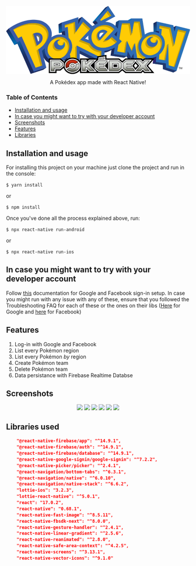 <img src="./src/assets/images/app_logo@3x.png" align="center" />
<p align="center"> A Pokédex app made with React Native! </p>

### Table of Contents
  * [Installation and usage](#installation)
  * [In case you might want to try with your developer account](#testing)
  * [Screenshots](#screenshot)
  * [Features](#features)
  * [Libraries](#libraries)

## <a name="installation"></a> Installation and usage

For installing this project on your machine just clone the project and run in the console: 
```console
$ yarn install
```
or
```console
$ npm install
```

Once you've done all the process explained above, run:
```console
$ npx react-native run-android
```
or
```console
$ npx react-native run-ios
```

## <a name="testing"></a> In case you might want to try with your developer account

Follow [this](https://rnfirebase.io/auth/social-auth) documentation for Google and Facebook sign-in setup. In case you might run with any issue with any of these, ensure that you followed the Troubleshooting FAQ for each of these or the ones on their libs ([Here](https://github.com/react-native-google-signin/google-signin/blob/master/docs/ios-guide.md) for Google and [here](https://github.com/react-native-google-signin/google-signin/blob/master/docs/ios-guide.md) for Facebook)

## <a name="features"></a> Features

1. Log-in with Google and Facebook
2. List every Pokémon region
3. List every Pokémon *by* region
4. Create Pokémon team
5. Delete Pokémon team
6. Data persistance with Firebase Realtime Databse

## <a name="screenshot"></a> Screenshots

<p align="center">
   <img src="https://user-images.githubusercontent.com/36211892/166177310-f7555469-a143-4367-b872-5e6576e235d3.png" width="250"/>
   <img src="https://user-images.githubusercontent.com/36211892/166177325-6a83310c-3f2f-4e71-81be-716e9a03f5b1.png" width="250"/>
   <img src="https://user-images.githubusercontent.com/36211892/166177527-a37ae5d7-a867-48ff-a3bb-2db008c615d6.png" width="250"/>
   <img src="https://user-images.githubusercontent.com/36211892/166177574-59a89049-9a14-446a-bb44-6a446efee0f0.png" width="250"/>
   <img src="https://user-images.githubusercontent.com/36211892/166177626-b4ba5b49-b2d2-49ad-bf8b-4b4f81f8dfd3.png" width="250"/>
   <img src="https://user-images.githubusercontent.com/36211892/166178146-0f7fdf36-8ecd-4bb9-bd52-da78d7826bc5.png" width="250"/>
</p>

## <a name="libraries"></a> Libraries used
```json
    "@react-native-firebase/app": "^14.9.1",
    "@react-native-firebase/auth": "^14.9.1",
    "@react-native-firebase/database": "^14.9.1",
    "@react-native-google-signin/google-signin": "^7.2.2",
    "@react-native-picker/picker": "^2.4.1",
    "@react-navigation/bottom-tabs": "^6.3.1",
    "@react-navigation/native": "^6.0.10",
    "@react-navigation/native-stack": "^6.6.2",
    "lottie-ios": "3.2.3",
    "lottie-react-native": "^5.0.1",
    "react": "17.0.2",
    "react-native": "0.68.1",
    "react-native-fast-image": "^8.5.11",
    "react-native-fbsdk-next": "^8.0.0",
    "react-native-gesture-handler": "^2.4.1",
    "react-native-linear-gradient": "^2.5.6",
    "react-native-reanimated": "^2.8.0",
    "react-native-safe-area-context": "^4.2.5",
    "react-native-screens": "^3.13.1",
    "react-native-vector-icons": "^9.1.0"
```

